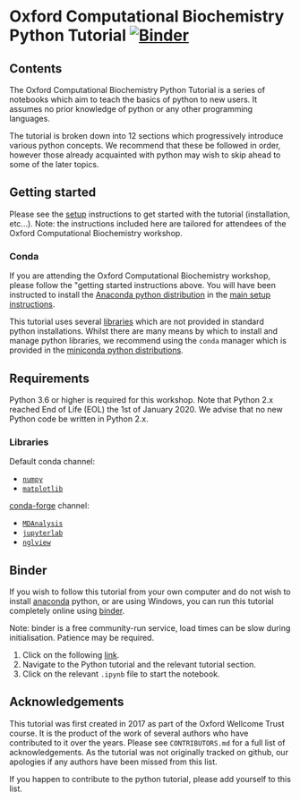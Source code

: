 # Oxford Computational Biochemistry Python Tutorial [![Binder](https://mybinder.org/badge_logo.svg)](https://mybinder.org/v2/gh/bigginlab/WTcourse/master)

## Contents

The Oxford Computational Biochemistry Python Tutorial is a series of notebooks which aim to teach the basics of python to new users. It assumes no prior knowledge of python or any other programming languages.

The tutorial is broken down into 12 sections which progressively introduce various python concepts. We recommend that these be followed in order, however those already acquainted with python may wish to skip ahead to some of the later topics.

## Getting started

Please see the [setup](setup.md) instructions to get started with the tutorial (installation, etc...).
Note: the instructions included here are tailored for attendees of the Oxford Computational Biochemistry workshop.

### Conda

If you are attending the Oxford Computational Biochemistry workshop, please follow the "getting started instructions above. You will have been instructed to install the [Anaconda python distribution](https://www.anaconda.com/distribution/) in the [main setup instructions](../../setup.md).

This tutorial uses several [libraries](#Libraries) which are not provided in standard python installations. Whilst there are many means by which to install and manage python libraries, we recommend using the `conda` manager which is provided in the [miniconda python distributions](https://docs.conda.io/en/latest/miniconda.html).

## Requirements

Python 3.6 or higher is required for this workshop. Note that Python 2.x reached End of Life (EOL) the 1st of January 2020. We advise that no new Python code be written in Python 2.x.

### Libraries

Default conda channel:

* [`numpy`](https://numpy.org/)
* [`matplotlib`](https://matplotlib.org/)

[conda-forge](https://conda-forge.org/) channel:

* [`MDAnalysis`](https://www.mdanalysis.org/)
* [`jupyterlab`](https://jupyterlab.readthedocs.io/en/stable/)
* [`nglview`](http://nglviewer.org/nglview/latest/)


## Binder

If you wish to follow this tutorial from your own computer and do not wish to install [anaconda](#Conda) python, or are using Windows, you can run this tutorial completely online using [binder](https://mybinder.org/).

Note: binder is a free community-run service, load times can be slow during initialisation. Patience may be required.

1. Click on the following [link](https://mybinder.org/v2/gh/bigginlab/WTcourse/master).
2. Navigate to the Python tutorial and the relevant tutorial section.
3. Click on the relevant `.ipynb` file to start the notebook.

## Acknowledgements

This tutorial was first created in 2017 as part of the Oxford Wellcome Trust course. It is the product of the work of several authors who have contributed to it over the years. Please see `CONTRIBUTORS.md` for a full list of acknowledgements. As the tutorial was not originally tracked on github, our apologies if any authors have been missed from this list.

If you happen to contribute to the python tutorial, please add yourself to this list.
